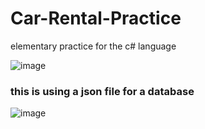 # Car-Rental-Practice
elementary practice for the c# language 

![image](https://user-images.githubusercontent.com/47365313/117479588-6a47b800-af58-11eb-98a6-3aa067235541.png)


### this is using a json file for a database

![image](https://user-images.githubusercontent.com/47365313/117479686-89464a00-af58-11eb-9d18-2f88baa83261.png)
